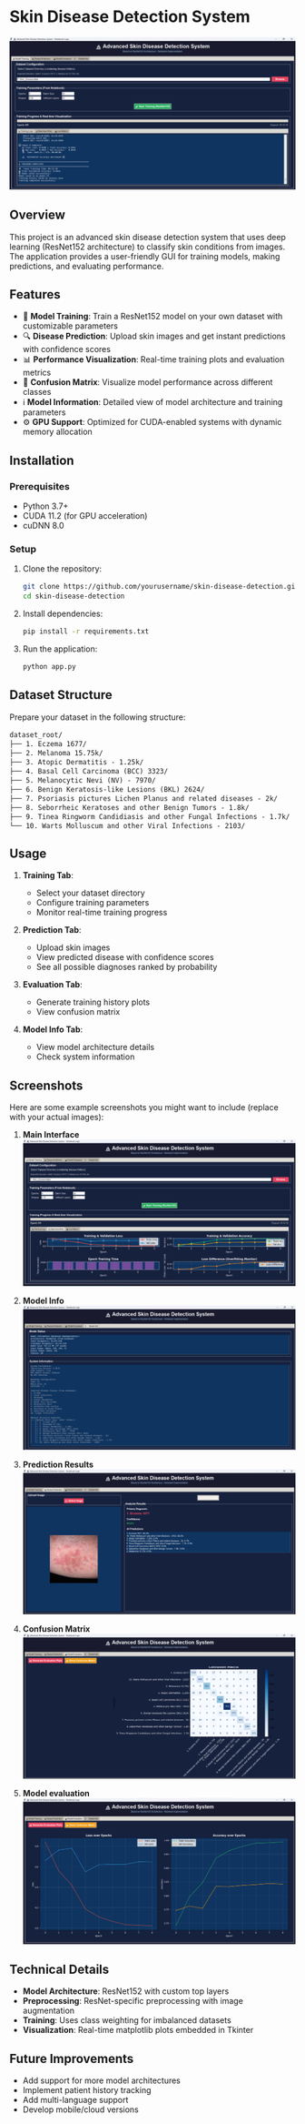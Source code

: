 # Skin Disease Detection System

![Application Screenshot](Images/application.png) 

## Overview

This project is an advanced skin disease detection system that uses deep learning (ResNet152 architecture) to classify skin conditions from images. The application provides a user-friendly GUI for training models, making predictions, and evaluating performance.

## Features

- 🚀 **Model Training**: Train a ResNet152 model on your own dataset with customizable parameters
- 🔍 **Disease Prediction**: Upload skin images and get instant predictions with confidence scores
- 📊 **Performance Visualization**: Real-time training plots and evaluation metrics
- 🎯 **Confusion Matrix**: Visualize model performance across different classes
- ℹ️ **Model Information**: Detailed view of model architecture and training parameters
- ⚙️ **GPU Support**: Optimized for CUDA-enabled systems with dynamic memory allocation

## Installation

### Prerequisites

- Python 3.7+
- CUDA 11.2 (for GPU acceleration)
- cuDNN 8.0

### Setup

1. Clone the repository:
   ```bash
   git clone https://github.com/yourusername/skin-disease-detection.git
   cd skin-disease-detection
   ```

2. Install dependencies:
   ```bash
   pip install -r requirements.txt
   ```

3. Run the application:
   ```bash
   python app.py
   ```

## Dataset Structure

Prepare your dataset in the following structure:
```
dataset_root/
├── 1. Eczema 1677/
├── 2. Melanoma 15.75k/
├── 3. Atopic Dermatitis - 1.25k/
├── 4. Basal Cell Carcinoma (BCC) 3323/
├── 5. Melanocytic Nevi (NV) - 7970/
├── 6. Benign Keratosis-like Lesions (BKL) 2624/
├── 7. Psoriasis pictures Lichen Planus and related diseases - 2k/
├── 8. Seborrheic Keratoses and other Benign Tumors - 1.8k/
├── 9. Tinea Ringworm Candidiasis and other Fungal Infections - 1.7k/
└── 10. Warts Molluscum and other Viral Infections - 2103/
```

## Usage

1. **Training Tab**:
   - Select your dataset directory
   - Configure training parameters
   - Monitor real-time training progress

2. **Prediction Tab**:
   - Upload skin images
   - View predicted disease with confidence scores
   - See all possible diagnoses ranked by probability

3. **Evaluation Tab**:
   - Generate training history plots
   - View confusion matrix

4. **Model Info Tab**:
   - View model architecture details
   - Check system information

## Screenshots

Here are some example screenshots you might want to include (replace with your actual images):

1. **Main Interface**  
   ![Main Interface](Images/application_with_graphs.png)

2. **Model Info**  
   ![Training](Images/model_info.png)

3. **Prediction Results**  
   ![Prediction](Images/Disease_prediction.png)

4. **Confusion Matrix**  
   ![Confusion Matrix](Images/Confusion_matrix.png)

4. **Model evaluation**  
   ![Model evaluation](Images/modal_evaluation.png)
   

## Technical Details

- **Model Architecture**: ResNet152 with custom top layers
- **Preprocessing**: ResNet-specific preprocessing with image augmentation
- **Training**: Uses class weighting for imbalanced datasets
- **Visualization**: Real-time matplotlib plots embedded in Tkinter

## Future Improvements

- Add support for more model architectures
- Implement patient history tracking
- Add multi-language support
- Develop mobile/cloud versions



